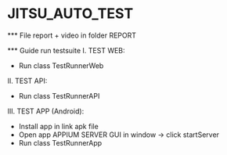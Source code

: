# JITSU_AUTO_TEST
*** File report + video in folder REPORT


*** Guide run testsuite
I. TEST WEB: 
- Run class TestRunnerWeb

II. TEST API: 
- Run class TestRunnerAPI

III. TEST APP (Android):
- Install app in link apk file 
- Open app APPIUM SERVER GUI in window -> click startServer 
- Run class TestRunnerApp
